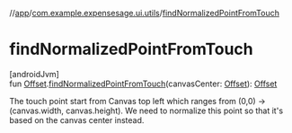 //[app](../../index.md)/[com.example.expensesage.ui.utils](index.md)/[findNormalizedPointFromTouch](find-normalized-point-from-touch.md)

# findNormalizedPointFromTouch

[androidJvm]\
fun [Offset](https://developer.android.com/reference/kotlin/androidx/compose/ui/geometry/Offset.html).[findNormalizedPointFromTouch](find-normalized-point-from-touch.md)(canvasCenter: [Offset](https://developer.android.com/reference/kotlin/androidx/compose/ui/geometry/Offset.html)): [Offset](https://developer.android.com/reference/kotlin/androidx/compose/ui/geometry/Offset.html)

The touch point start from Canvas top left which ranges from (0,0) -> (canvas.width, canvas.height). We need to normalize this point so that it's based on the canvas center instead.
